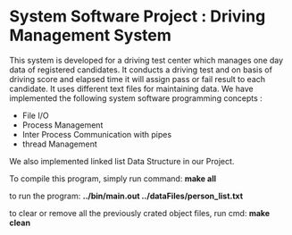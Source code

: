 # System Software Project : Driving Management System

This system is developed for a driving test center which manages one day data of registered candidates. It conducts a driving test and on basis of driving score and elapsed time it will assign pass or fail result to each candidate. It uses different text files for maintaining data. We have implemented the following system software programming concepts :
- File I/O
- Process Management
- Inter Process Communication with pipes
- thread Management 

We also implemented linked list Data Structure in our Project.

To compile this program, simply run command:
**make all**

to run the program:
**../bin/main.out ../dataFiles/person_list.txt**

to clear or remove all the previously crated object files, run cmd:
**make clean**
